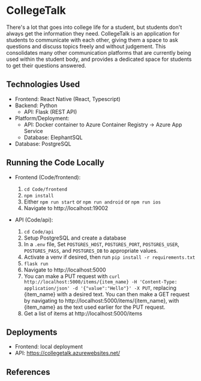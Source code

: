 # CollegeTalk

There's a lot that goes into college life for a student, but students don't always get the information they need. CollegeTalk is an application for students to communicate with each other, giving them a space to ask questions and discuss topics freely and without judgement. This consolidates many other communication platforms that are currently being used within the student body, and provides a dedicated space for students to get their questions answered.

## Technologies Used

-   Frontend: React Native (React, Typescript)
-   Backend: Python
    -   API: Flask (REST API)
-   Platform/Deployment:
    -   API: Docker container to Azure Container Registry -> Azure App Service
    -   Database: ElephantSQL
-   Database: PostgreSQL

## Running the Code Locally

-   Frontend (Code/frontend):

    1. `cd Code/frontend`
    2. `npm install`
    3. Either `npm run start` or `npm run android` or `npm run ios`
    4. Navigate to http://localhost:19002

-   API (Code/api):
    1. `cd Code/api`
    2. Setup PostgreSQL and create a database
    3. In a `.env` file, Set `POSTGRES_HOST`, `POSTGRES_PORT`, `POSTGRES_USER`, `POSTGRES_PASS`, and `POSTGRES_DB` to appropriate values.
    4. Activate a venv if desired, then run `pip install -r requirements.txt`
    5. `flask run`
    6. Navigate to http://localhost:5000
    7. You can make a PUT request with `curl http://localhost:5000/items/{item_name} -H 'Content-Type: application/json' -d '{"value":"Hello"}' -X PUT`, replacing {item_name} with a desired text. You can then make a GET request by navigating to http://localhost:5000/items/{item_name}, with {item_name} as the text used earlier for the PUT request.
    8. Get a list of items at http://localhost:5000/items

## Deployments

-   Frontend: local deployment
-   API: https://collegetalk.azurewebsites.net/

## References
